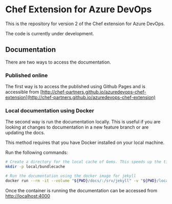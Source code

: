 # Chef Extension for Azure DevOps

This is the repository for version 2 of the Chef extension for Azure DevOps.

The code is currently under development.

## Documentation

There are two ways to access the documentation.

### Published online

The first way is to access the published using Github Pages and is accessible from [http://chef-partners.github.io/azuredevops-chef-extension](http://chef-partners.github.io/azuredevops-chef-extension)

### Local documentation using Docker

The second way is run the documentation locally. This is useful if you are looking at changes to documentation in a new feature branch or are updating the docs.

This method requires that you have Docker installed on your local machine.

Run the following commands:

```bash
# Create a directory for the local cache of Gems. This speeds up the time it takes to stand up the documentation on subsequent runs.
mkdir -p local/bundlecache

# Run the documentation using the docker image for jekyll
docker run --rm -it --volume "${PWD}/docs/:/srv/jekyll" -v "${PWD}/local/bundlecache:/usr/local/bundle" -e JEKYLL_ENV=docker -p 4000:4000 jekyll/jekyll:3.8 jekyll serve --config _config.yml,_config.docker.yml
```

Once the container is running the documentation can be accessed from [http://localhost:4000](https://localhost:4000)
